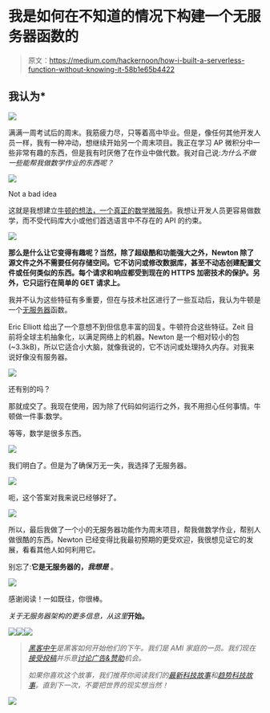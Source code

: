 # 我是如何在不知道的情况下构建一个无服务器函数的

> 原文：<https://medium.com/hackernoon/how-i-built-a-serverless-function-without-knowing-it-58b1e65b4422>

## 我认为*

![](img/fc985bacfac893c82440e6ab90fbf5ae.png)

满满一周考试后的周末。我筋疲力尽，只等着高中毕业。但是，像任何其他开发人员一样，我有一种冲动，想继续开始另一个周末项目。我正在学习 AP 微积分中一些非常有趣的东西，但是我有时厌倦了在作业中做代数。我对自己说:*为什么不做一些能帮我做数学作业的东西呢？*

![](img/271965dd8f3704979665cdfb8c1333d2.png)

Not a bad idea

这就是我想建立[牛顿的想法，一个真正的数学微服务](https://newton.now.sh)。我想让开发人员更容易做数学，而不受代码库大小或他们首选语言中不存在的 API 的约束。

![](img/ee4d743a2333bf9bf1ad4147deb73c8f.png)

**那么是什么让它变得有趣呢？当然，除了超级酷和功能强大之外，Newton 除了源文件之外不需要任何存储空间。它不访问或修改数据库，甚至不动态创建配置文件或任何类似的东西。每个请求和响应都受到现在的 HTTPS 加密技术的保护。另外，它只运行在简单的 GET 请求上。**

我并不认为这些特征有多重要，但在与技术社区进行了一些互动后，我认为牛顿是一个[无服务器](https://hackernoon.com/tagged/severless)函数。

Eric Elliott 给出了一个意想不到但信息丰富的回复。牛顿符合这些特征。Zeit 目前将全球主机抽象化，以满足网络上的机器。Newton 是一个相对较小的包(~3.3kB)，所以它适合小大脑，就像我说的，它不访问或处理持久内存。对我来说好像没有服务器。

![](img/7d432bb0bdb8b6b44e7bbd244ac143e8.png)

还有别的吗？

那就成交了。我现在使用，因为除了代码如何运行之外，我不用担心任何事情。牛顿做一件事:数学。

等等，数学是很多东西。

![](img/41db7fcc004c9df0622cdbd9e8655b3e.png)

我们明白了。但是为了确保万无一失，我选择了无服务器。

![](img/3297cd09d14b0d71523a9213b878c1fe.png)

呃，这个答案对我来说已经够好了。

![](img/583ac5b3e80804e955282e7aa199bf41.png)

所以，最后我做了一个小的无服务器功能作为周末项目，帮我做数学作业，帮别人做很酷的东西。Newton 已经变得比我最初预期的更受欢迎，我很想见证它的发展，看看其他人如何利用它。

别忘了:**它是无服务器的，*我想是*** 。

![](img/9c5008116c762abc0a6c2bef998b7ffa.png)

感谢阅读！一如既往，你很棒。

*关于无服务器架构的更多信息，从这里*[](https://aws.amazon.com/serverless/)**开始。**

*[![](img/50ef4044ecd4e250b5d50f368b775d38.png)](http://bit.ly/HackernoonFB)**[![](img/979d9a46439d5aebbdcdca574e21dc81.png)](https://goo.gl/k7XYbx)**[![](img/2930ba6bd2c12218fdbbf7e02c8746ff.png)](https://goo.gl/4ofytp)*

> *[黑客中午](http://bit.ly/Hackernoon)是黑客如何开始他们的下午。我们是 AMI 家庭的一员。我们现在[接受投稿](http://bit.ly/hackernoonsubmission)并乐意[讨论广告&赞助](mailto:partners@amipublications.com)机会。*
> 
> *如果你喜欢这个故事，我们推荐你阅读我们的[最新科技故事](http://bit.ly/hackernoonlatestt)和[趋势科技故事](https://hackernoon.com/trending)。直到下一次，不要把世界的现实想当然！*

*![](img/be0ca55ba73a573dce11effb2ee80d56.png)*